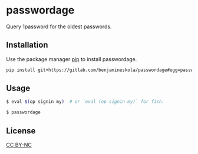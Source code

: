 # passwordage

Query 1password for the oldest passwords.

## Installation

Use the package manager [pip](https://pip.pypa.io/en/stable/) to install passwordage.

```bash
pip install git+https://gitlab.com/benjamineskola/passwordage#egg=passwordage
```

## Usage

```bash
$ eval $(op signin my)  # or `eval (op signin my)` for fish.

$ passwordage
```

## License

[CC BY-NC](https://creativecommons.org/licenses/by-nc/4.0/)
